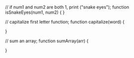 // if num1 and num2 are both 1, print ("snake eyes");
function isSnakeEyes(num1, num2) {
}

// capitalize first letter function;
function capitalize(word) {

}

// sum an array;
function sumArray(arr) {

}
